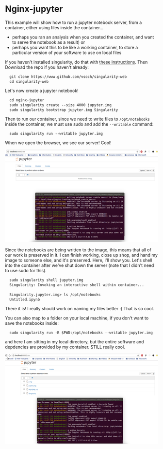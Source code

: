# Nginx-jupyter

This example will show how to run a jupyter notebook server, from a container, either using files inside the container...

- perhaps you ran an analysis when you created the container, and want to serve the notebook as a result) or
- perhaps you want this to be like a working container, to store a particular version of your software to use on local files

If you haven't installed singularity, do that with [these instructions](http://singularity.lbl.gov/install-linux). Then Download the repo if you haven't already:

      git clone https://www.github.com/vsoch/singularity-web
      cd singularity-web


Let's now create a jupyter notebook!

      cd nginx-jupyter
      sudo singularity create --size 4000 jupyter.img
      sudo singularity bootstrap jupyter.img Singularity

Then to run our container, since we need to write files to `/opt/notebooks` inside the container, we must use sudo and add the `--writable` command:

      sudo singularity run --writable jupyter.img

When we open the browser, we see our server! Cool!

![jupyter.png](jupyter.png)

Since the notebooks are being written to the image, this means that all of our work is preserved in it. I can finish working, close up shop, and hand my image to someone else, and it's preserved. Here, I'll show you. Let's shell into the container after we've shut down the server (note that I didn't need to use sudo for this).

      sudo singularity shell jupyter.img 
      Singularity: Invoking an interactive shell within container...

      Singularity.jupyter.img> ls /opt/notebooks
      Untitled.ipynb

There it is! I really should work on naming my files better :) That is so cool.

You can also map to a folder on your local machine, if you don't want to save the notebooks inside:

      sudo singularity run -B $PWD:/opt/notebooks --writable jupyter.img

and here I am sitting in my local directory, but the entire software and depdencies are provided by my container. STILL really cool.

![local.png](local.png)
